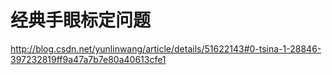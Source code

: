 # 经典手眼标定问题

http://blog.csdn.net/yunlinwang/article/details/51622143#0-tsina-1-28846-397232819ff9a47a7b7e80a40613cfe1